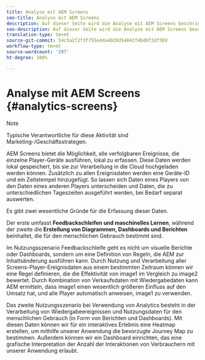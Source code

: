 ```yaml
---
title: Analyse mit AEM Screens
seo-title: Analyse mit AEM Screens
description: Auf dieser Seite wird die Analyse mit AEM Screens beschrieben.
seo-description: Auf dieser Seite wird die Analyse mit AEM Screens beschrieben.
translation-type: tm+mt
source-git-commit: 54c5a2f2f3f755e4da4028d54042f4bd8f2df369
workflow-type: tm+mt
source-wordcount: '297'
ht-degree: 100%

---
```



# Analyse mit AEM Screens {#analytics-screens}

>[!NOTE]
>
>Typische Verantwortliche für diese Aktivität sind Marketing-/Geschäftsstrategen.

AEM Screens bietet die Möglichkeit, alle verfolgbaren Ereignisse, die einzelne Player-Geräte ausführen, lokal zu erfassen. Diese Daten werden lokal gespeichert, bis sie zur Verarbeitung in die Cloud hochgeladen werden können. Zusätzlich zu allen Ereignisdaten werden eine Geräte-ID und ein Zeitstempel hinzugefügt. So lassen sich Daten eines Players von den Daten eines anderen Players unterscheiden und Daten, die zu unterschiedlichen Tageszeiten ausgeführt werden, bei Bedarf separat auswerten.

Es gibt zwei wesentliche Gründe für die Erfassung dieser Daten.

Der erste umfasst **Feedbackschleifen und maschinelles Lernen**, während der zweite die **Erstellung von Diagrammen, Dashboards und Berichten** beinhaltet, die für den menschlichen Gebrauch bestimmt sind.

Im Nutzungsszenario Feedbackschleife geht es nicht um visuelle Berichte oder Dashboards, sondern um eine Definition von Regeln, die AEM zur Inhaltsänderung ausführen kann. Durch Nutzung und Verarbeitung aller Screens-Player-Ereignisdaten aus einem bestimmten Zeitraum können wir eine Regel definieren, die die Effektivität von image1 im Vergleich zu image2 bewertet. Durch Kombination von Verkaufsdaten mit Wiedergabedaten kann AEM ermitteln, dass image1 einen wesentlich größeren Einfluss auf den Umsatz hat, und alle Player automatisch anweisen, image1 zu verwenden.

Das zweite Nutzungsszenario bei Verwendung von Analytics besteht in der Verarbeitung von Wiedergabeereignissen und Nutzungsdaten für den menschlichen Gebrauch (in Form von Berichten und Dashboards).
Mit diesen Daten können wir für ein interaktives Erlebnis eine Heatmap erstellen, um mithilfe unserer Anwendung die bevorzugte Journey Map zu bestimmen. Außerdem können wir ein Dashboard einrichten, das eine grafische Interpretation der Anzahl der Interaktionen von Verbrauchern mit unserer Anwendung erlaubt.

